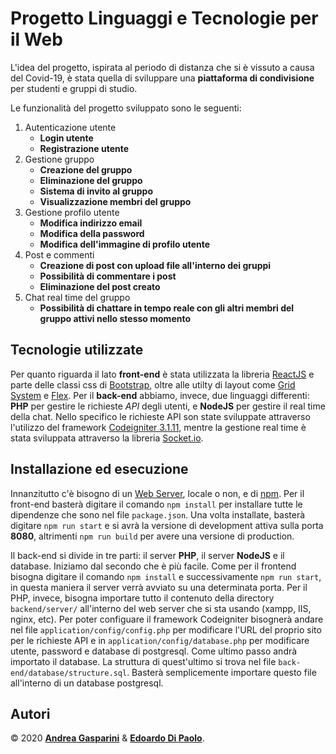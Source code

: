 # Progetto Linguaggi e Tecnologie per il Web

L'idea del progetto, ispirata al periodo di distanza che si è vissuto a causa del Covid-19, è stata quella di sviluppare una **piattaforma di condivisione** per studenti e gruppi di studio. 

Le funzionalità del progetto sviluppato sono le seguenti:
1. Autenticazione utente
	- **Login utente**
	- **Registrazione utente**
2. Gestione gruppo
	- **Creazione del gruppo**
	- **Eliminazione del gruppo**
	- **Sistema di invito al gruppo**
	- **Visualizzazione membri del gruppo**
3. Gestione profilo utente
	- **Modifica indirizzo email**
	- **Modifica della password**
	- **Modifica dell'immagine di profilo utente**
4. Post e commenti
	- **Creazione di post con upload file all'interno dei gruppi**
	- **Possibilità di commentare i post**
	- **Eliminazione del post creato**
5. Chat real time del gruppo
	- **Possibilità di chattare in tempo reale con gli altri membri del gruppo attivi nello stesso momento**

## Tecnologie utilizzate ##
Per quanto riguarda il lato **front-end** è stata utilizzata la libreria [ReactJS](https://it.reactjs.org/) e parte delle classi css di [Bootstrap](https://getbootstrap.com/), oltre alle utilty di layout come [Grid System](https://getbootstrap.com/docs/4.0/layout/grid/) e [Flex](https://getbootstrap.com/docs/4.4/utilities/flex/).
Per il **back-end** abbiamo, invece, due linguaggi differenti: **PHP** per gestire le richieste _API_ degli utenti, e **NodeJS** per gestire il real time della chat. 
Nello specifico le richieste API son state sviluppate attraverso l'utilizzo del framework [Codeigniter 3.1.11](https://codeigniter.com/), mentre la gestione real time è stata sviluppata attraverso la libreria [Socket.io](https://socket.io).

## Installazione ed esecuzione ##
Innanzitutto c'è bisogno di un [Web Server](https://it.wikipedia.org/wiki/Server_web), locale o non, e di [npm](https://www.npmjs.com/).
Per il front-end basterà digitare il comando `npm install` per installare tutte le dipendenze che sono nel file `package.json`. Una volta installate, basterà digitare `npm run start` e si avrà la versione di development attiva sulla porta **8080**, altrimenti `npm run build` per avere una versione di production.

Il back-end si divide in tre parti: il server **PHP**, il server **NodeJS** e il database. Iniziamo dal secondo che è più facile.
Come per il frontend bisogna digitare il comando `npm install` e successivamente `npm run start`, in questa maniera il server verrà avviato su una determinata porta.
Per il PHP, invece, bisogna importare tutto il contenuto della directory `backend/server/` all'interno del web server che si sta usando (xampp, IIS, nginx, etc). 
Per poter configuare il framework Codeigniter bisognerà andare nel file `application/config/config.php` per modificare l'URL del proprio sito per le richieste API e in `application/config/database.php` per modificare utente, password e database di postgresql.
Come ultimo passo andrà importato il database.  La struttura di quest'ultimo si trova nel file `back-end/database/structure.sql`. Basterà semplicemente importare questo file all'interno di un database postgresql.
		
## Autori ##
&copy; 2020 **[Andrea Gasparini](https://github.com/andrea-gasparini)** & **[Edoardo Di Paolo](https://github.com/aedoardo)**.
